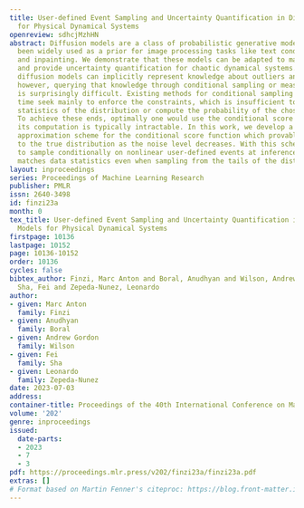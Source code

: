 ```yaml
---
title: User-defined Event Sampling and Uncertainty Quantification in Diffusion Models
  for Physical Dynamical Systems
openreview: sdhcjMzhHN
abstract: Diffusion models are a class of probabilistic generative models that have
  been widely used as a prior for image processing tasks like text conditional generation
  and inpainting. We demonstrate that these models can be adapted to make predictions
  and provide uncertainty quantification for chaotic dynamical systems. In these applications,
  diffusion models can implicitly represent knowledge about outliers and extreme events;
  however, querying that knowledge through conditional sampling or measuring probabilities
  is surprisingly difficult. Existing methods for conditional sampling at inference
  time seek mainly to enforce the constraints, which is insufficient to match the
  statistics of the distribution or compute the probability of the chosen events.
  To achieve these ends, optimally one would use the conditional score function, but
  its computation is typically intractable. In this work, we develop a probabilistic
  approximation scheme for the conditional score function which provably converges
  to the true distribution as the noise level decreases. With this scheme we are able
  to sample conditionally on nonlinear user-defined events at inference time, and
  matches data statistics even when sampling from the tails of the distribution.
layout: inproceedings
series: Proceedings of Machine Learning Research
publisher: PMLR
issn: 2640-3498
id: finzi23a
month: 0
tex_title: User-defined Event Sampling and Uncertainty Quantification in Diffusion
  Models for Physical Dynamical Systems
firstpage: 10136
lastpage: 10152
page: 10136-10152
order: 10136
cycles: false
bibtex_author: Finzi, Marc Anton and Boral, Anudhyan and Wilson, Andrew Gordon and
  Sha, Fei and Zepeda-Nunez, Leonardo
author:
- given: Marc Anton
  family: Finzi
- given: Anudhyan
  family: Boral
- given: Andrew Gordon
  family: Wilson
- given: Fei
  family: Sha
- given: Leonardo
  family: Zepeda-Nunez
date: 2023-07-03
address: 
container-title: Proceedings of the 40th International Conference on Machine Learning
volume: '202'
genre: inproceedings
issued:
  date-parts:
  - 2023
  - 7
  - 3
pdf: https://proceedings.mlr.press/v202/finzi23a/finzi23a.pdf
extras: []
# Format based on Martin Fenner's citeproc: https://blog.front-matter.io/posts/citeproc-yaml-for-bibliographies/
---
```

